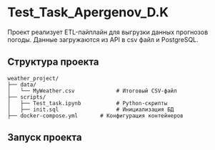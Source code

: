 # Test_Task_Apergenov_D.K

Проект реализует ETL-пайплайн для выгрузки данных прогнозов погоды.
Данные загружаются из API в csv файл и PostgreSQL.

## Структура проекта
```
weather_project/
├── data/                   
│   └── MyWeather.csv             # Итоговый CSV-файл
├── scripts/                 
│   ├── Test_task.ipynb           # Python-скрипты
│   ├── init.sql                  # Инициализация БД
├── docker-compose.yml       # Конфигурация контейнеров
```
## Запуск проекта
